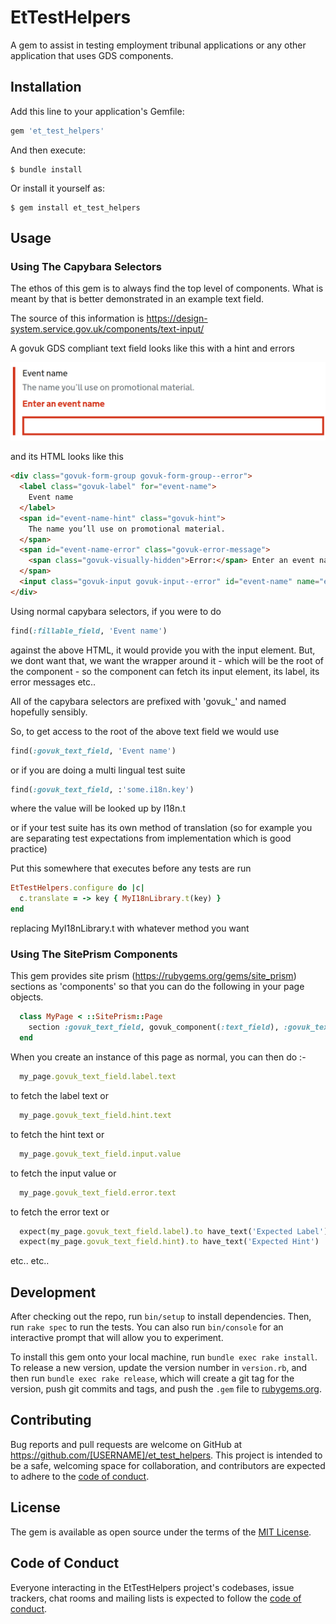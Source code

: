 # EtTestHelpers

A gem to assist in testing employment tribunal applications or
any other application that uses GDS components.

## Installation

Add this line to your application's Gemfile:

```ruby
gem 'et_test_helpers'
```

And then execute:

    $ bundle install

Or install it yourself as:

    $ gem install et_test_helpers

## Usage

### Using The Capybara Selectors

The ethos of this gem is to always find the top level of components.  What is meant by that is better 
demonstrated in an example text field.

The source of this information is https://design-system.service.gov.uk/components/text-input/

A govuk GDS compliant text field looks like this with a hint and errors

![Text Field With Errors And A Hint](docs/images/text-field-with-errors-and-hints.png)

and its HTML looks like this

```html
<div class="govuk-form-group govuk-form-group--error">
  <label class="govuk-label" for="event-name">
    Event name
  </label>
  <span id="event-name-hint" class="govuk-hint">
    The name you’ll use on promotional material.
  </span>
  <span id="event-name-error" class="govuk-error-message">
    <span class="govuk-visually-hidden">Error:</span> Enter an event name
  </span>
  <input class="govuk-input govuk-input--error" id="event-name" name="event-name" type="text" aria-describedby="event-name-hint event-name-error">
</div>
```

Using normal capybara selectors, if you were to do
```ruby
find(:fillable_field, 'Event name')
``` 

against the above HTML, it would provide you with the input element.
But, we dont want that, we want the wrapper around it - which
will be the root of the component - so the component can fetch its
input element, its label, its error messages etc..

All of the capybara selectors are prefixed with 'govuk_' and named 
hopefully sensibly.

So, to get access to the root of the above text field we would use

```ruby
find(:govuk_text_field, 'Event name')
```

or if you are doing a multi lingual test suite

```ruby
find(:govuk_text_field, :'some.i18n.key')
```

where the value will be looked up by I18n.t

or if your test suite has its own method of translation (so for example you
are separating test expectations from implementation which is good practice)

Put this somewhere that executes before any tests are run

```ruby
EtTestHelpers.configure do |c|
  c.translate = -> key { MyI18nLibrary.t(key) }
end
```

replacing MyI18nLibrary.t with whatever method you want

### Using The SitePrism Components

This gem provides site prism (https://rubygems.org/gems/site_prism) sections as 'components' so that you can do the following in your
page objects.

```ruby
  class MyPage < ::SitePrism::Page
    section :govuk_text_field, govuk_component(:text_field), :govuk_text_field, 'Text field label'
  end
```

When you create an instance of this page as normal, you can then do :-

```ruby
  my_page.govuk_text_field.label.text
```
to fetch the label text or

```ruby
  my_page.govuk_text_field.hint.text
```
to fetch the hint text or

```ruby
  my_page.govuk_text_field.input.value
```
to fetch the input value or
```ruby
  my_page.govuk_text_field.error.text
```
to fetch the error text or

```ruby
  expect(my_page.govuk_text_field.label).to have_text('Expected Label')
  expect(my_page.govuk_text_field.hint).to have_text('Expected Hint')
```
etc.. etc..

## Development

After checking out the repo, run `bin/setup` to install dependencies. Then, run `rake spec` to run the tests. You can also run `bin/console` for an interactive prompt that will allow you to experiment.

To install this gem onto your local machine, run `bundle exec rake install`. To release a new version, update the version number in `version.rb`, and then run `bundle exec rake release`, which will create a git tag for the version, push git commits and tags, and push the `.gem` file to [rubygems.org](https://rubygems.org).

## Contributing

Bug reports and pull requests are welcome on GitHub at https://github.com/[USERNAME]/et_test_helpers. This project is intended to be a safe, welcoming space for collaboration, and contributors are expected to adhere to the [code of conduct](https://github.com/[USERNAME]/et_test_helpers/blob/master/CODE_OF_CONDUCT.md).


## License

The gem is available as open source under the terms of the [MIT License](https://opensource.org/licenses/MIT).

## Code of Conduct

Everyone interacting in the EtTestHelpers project's codebases, issue trackers, chat rooms and mailing lists is expected to follow the [code of conduct](https://github.com/[USERNAME]/et_test_helpers/blob/master/CODE_OF_CONDUCT.md).
